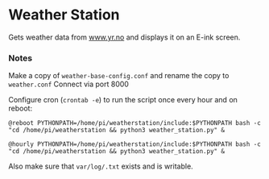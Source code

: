# Weather Station
Gets weather data from www.yr.no and displays it on an E-ink screen.

### Notes
Make a copy of `weather-base-config.conf` and rename the copy to `weather.conf`
Connect via port 8000

Configure cron (`crontab -e`) to run the script once every hour and on reboot:

`@reboot PYTHONPATH=/home/pi/weatherstation/include:$PYTHONPATH bash -c "cd /home/pi/weatherstation && python3 weather_station.py" &`

`@hourly PYTHONPATH=/home/pi/weatherstation/include:$PYTHONPATH bash -c "cd /home/pi/weatherstation && python3 weather_station.py" &`

Also make sure that `var/log/.txt` exists and is writable.
